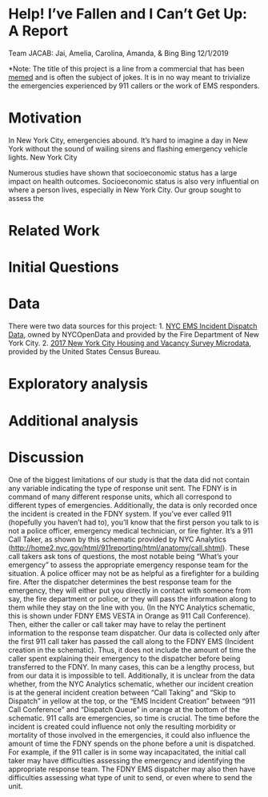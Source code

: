 Help\! I’ve Fallen and I Can’t Get Up: A Report
================
Team JACAB: Jai, Amelia, Carolina, Amanda, & Bing Bing
12/1/2019

\*Note: The title of this project is a line from a commercial that has
been
[memed](https://www.google.com/search?q=life+alert+meme&sxsrf=ACYBGNQqIvW74KMRbdauXsERsqWnXo-X_Q:1575226120265&source=lnms&tbm=isch&sa=X&ved=2ahUKEwiWjdvKjpXmAhVHq1kKHccFBD8Q_AUoAXoECAsQAw&biw=1130&bih=1257)
and is often the subject of jokes. It is in no way meant to trivialize
the emergencies experienced by 911 callers or the work of EMS
responders.

# Motivation

In New York City, emergencies abound. It’s hard to imagine a day in New
York without the sound of wailing sirens and flashing emergency vehicle
lights. New York City

Numerous studies have shown that socioeconomic status has a large impact
on health outcomes. Socioeconomic status is also very influential on
where a person lives, especially in New York City. Our group sought to
assess the

# Related Work

# Initial Questions

# Data

There were two data sources for this project: 1. [NYC EMS Incident
Dispatch
Data](https://data.cityofnewyork.us/Public-Safety/EMS-Incident-Dispatch-Data/76xm-jjuj),
owned by NYCOpenData and provided by the Fire Department of New York
City. 2. [2017 New York City Housing and Vacancy Survey
Microdata](https://www.census.gov/data/datasets/2017/demo/nychvs/microdata.html),
provided by the United States Census Bureau.

# Exploratory analysis

# Additional analysis

# Discussion

One of the biggest limitations of our study is that the data did not
contain any variable indicating the type of response unit sent. The FDNY
is in command of many different response units, which all correspond to
different types of emergencies. Additionally, the data is only recorded
once the incident is created in the FDNY system. If you’ve ever called
911 (hopefully you haven’t had to), you’ll know that the first person
you talk to is not a police officer, emergency medical technician, or
fire fighter. It’s a 911 Call Taker, as shown by this schematic provided
by NYC Analytics
(<http://home2.nyc.gov/html/911reporting/html/anatomy/call.shtml>).
These call takers ask tons of questions, the most notable being “What’s
your emergency” to assess the appropriate emergency response team for
the situation. A police officer may not be as helpful as a firefighter
for a building fire. After the dispatcher determines the best response
team for the emergency, they will either put you directly in contact
with someone from say, the fire department or police, or they will pass
the information along to them while they stay on the line with you. (In
the NYC Analytics schematic, this is shown under FDNY EMS VESTA in
Orange as 911 Call Conference). Then, either the caller or call taker
may have to relay the pertinent information to the response team
dispatcher. Our data is collected only after the first 911 call taker
has passed the call along to the FDNY EMS (Incident creation in the
schematic). Thus, it does not include the amount of time the caller
spent explaining their emergency to the dispatcher before being
transferred to the FDNY. In many cases, this can be a lengthy process,
but from our data it is impossible to tell. Additionally, it is unclear
from the data whether, from the NYC Analytics schematic, whether our
incident creation is at the general incident creation between “Call
Taking” and “Skip to Dispatch” in yellow at the top, or the “EMS
Incident Creation” between “911 Call Conference” and “Dispatch Queue” in
orange at the bottom of the schematic. 911 calls are emergencies, so
time is crucial. The time before the incident is created could influence
not only the resulting morbidity or mortality of those involved in the
emergencies, it could also influence the amount of time the FDNY spends
on the phone before a unit is dispatched. For example, if the 911 caller
is in some way incapacitated, the initial call taker may have
difficulties assessing the emergency and identifying the appropriate
response team. The FDNY EMS dispatcher may also then have difficulties
assessing what type of unit to send, or even where to send the unit.
